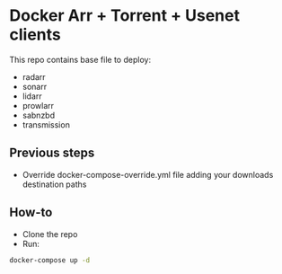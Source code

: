 # Docker Arr + Torrent + Usenet clients

This repo contains base file to deploy:

- radarr
- sonarr
- lidarr
- prowlarr
- sabnzbd
- transmission

## Previous steps

- Override docker-compose-override.yml file adding your downloads destination paths

## How-to

- Clone the repo
- Run:

```sh
docker-compose up -d
```
